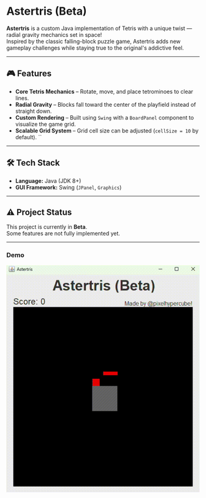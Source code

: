 # Astertris (Beta)

**Astertris** is a custom Java implementation of Tetris with a unique twist — radial gravity mechanics set in space!  
Inspired by the classic falling-block puzzle game, Astertris adds new gameplay challenges while staying true to the original's addictive feel.

---

## 🎮 Features
- **Core Tetris Mechanics** – Rotate, move, and place tetrominoes to clear lines.  
- **Radial Gravity** – Blocks fall toward the center of the playfield instead of straight down.  
- **Custom Rendering** – Built using `Swing` with a `BoardPanel` component to visualize the game grid.  
- **Scalable Grid System** – Grid cell size can be adjusted (`cellSize = 10` by default).  ``

---

## 🛠️ Tech Stack
- **Language:** Java (JDK 8+)  
- **GUI Framework:** Swing (`JPanel`, `Graphics`)  

---

## ⚠️ Project Status
This project is currently in **Beta**.  
Some features are not fully implemented yet.

---

### Demo
![Astertris Gameplay](demo.gif)
